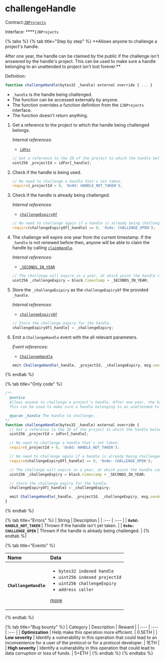 # challengeHandle

Contract:[`JBProjects`](../)

Interface: ****`IJBProjects`

{% tabs %}
{% tab title="Step by step" %}
**Allows anyone to challenge a project's handle.   
  
After one year, the handle can be claimed by the public if the challenge isn't answered by the handle's project. This can be used to make sure a handle belonging to an unattended to project isn't lost forever.**  
  
Definition:

```javascript
function challengeHandle(bytes32 _handle) external override { ... }
```

* `_handle` is the handle being challenged.
* The function can be accessed externally by anyone. 
* The function overrides a function definition from the `IJBProjects` interface.
* The function doesn't return anything.

1. Get a reference to the project to which the handle being challenged belongs.  


   _Internal references:_

   * [`idFor`](../properties/idfor.md)

   ```javascript
   // Get a reference to the ID of the project to which the handle belongs.
   uint256 _projectId = idFor[_handle];
   ```

2. Check if the handle is being used.

   ```javascript
   // No need to challenge a handle that's not taken.
   require(_projectId > 0, '0x0d: HANDLE_NOT_TAKEN');
   ```

3. Check if the handle is already being challenged.  


   _Internal references:_

   * [`challengeExpiryOf`](../properties/challengeexpiryof.md)

   ```javascript
   // No need to challenge again if a handle is already being challenged.
   require(challengeExpiryOf[_handle] == 0, '0x0e: CHALLENGE_OPEN');
   ```

4. The challenge will expire one year from the current timestamp. If the `_handle` is not renewed before then, anyone will be able to claim the handle by calling [`claimHandle`](claimhandle.md).  


   _Internal references:_

   * [`_SECONDS_IN_YEAR`](../properties/_seconds_in_year.md)

   ```javascript
   // The challenge will expire in a year, at which point the handle can be claimed if it has yet to be renewed.
   uint256 _challengeExpiry = block.timestamp + _SECONDS_IN_YEAR;
   ```

5. Store the `_challengeExipiry` as the `challengeExpiryOf` the provided `_handle`.  


   _Internal references:_

   * [`challengeExpiryOf`](../properties/challengeexpiryof.md)

   ```javascript
   // Store the challenge expiry for the handle.
   challengeExpiryOf[_handle] = _challengeExpiry;
   ```

6. Emit a `ChallengeHandle` event with the all relevant parameters.   


   _Event references:_

   * [`ChallengeHandle`](../events/challengehandle.md)

   ```javascript
   emit ChallengeHandle(_handle, _projectId, _challengeExpiry, msg.sender);
   ```
{% endtab %}

{% tab title="Only code" %}
```javascript
/** 
  @notice
  Allows anyone to challenge a project's handle. After one year, the handle can be claimed by the public if the challenge isn't answered by the handle's project.
  This can be used to make sure a handle belonging to an unattended to project isn't lost forever.

  @param _handle The handle to challenge.
*/
function challengeHandle(bytes32 _handle) external override {
  // Get a reference to the ID of the project to which the handle belongs.
  uint256 _projectId = idFor[_handle];

  // No need to challenge a handle that's not taken.
  require(_projectId > 0, '0x0d: HANDLE_NOT_TAKEN');

  // No need to challenge again if a handle is already being challenged.
  require(challengeExpiryOf[_handle] == 0, '0x0e: CHALLENGE_OPEN');

  // The challenge will expire in a year, at which point the handle can be claimed if it has yet to be renewed.
  uint256 _challengeExpiry = block.timestamp + _SECONDS_IN_YEAR;

  // Store the challenge expiry for the handle.
  challengeExpiryOf[_handle] = _challengeExpiry;

  emit ChallengeHandle(_handle, _projectId, _challengeExpiry, msg.sender);
}
```
{% endtab %}

{% tab title="Errors" %}
| String | Description |
| :--- | :--- |
| **`0x0d: HANDLE_NOT_TAKEN`** | Thrown if the handle isn't yet taken. |
| **`0x0e: CHALLENGE_OPEN`** | Thrown if the handle is already being challenged. |
{% endtab %}

{% tab title="Events" %}
<table>
  <thead>
    <tr>
      <th style="text-align:left">Name</th>
      <th style="text-align:left">Data</th>
    </tr>
  </thead>
  <tbody>
    <tr>
      <td style="text-align:left"><b><code>ChallengeHandle</code></b>
      </td>
      <td style="text-align:left">
        <ul>
          <li><code>bytes32 indexed handle</code> 
          </li>
          <li><code>uint256 indexed projectId</code>
          </li>
          <li><code>uint256 challengeExpiry</code> 
          </li>
          <li><code>address caller</code>
          </li>
        </ul>
        <p><a href="../events/challengehandle.md">more</a>
        </p>
      </td>
    </tr>
  </tbody>
</table>
{% endtab %}

{% tab title="Bug bounty" %}
| Category | Description | Reward |
| :--- | :--- | :--- |
| **Optimization** | Help make this operation more efficient. | 0.5ETH |
| **Low severity** | Identify a vulnerability in this operation that could lead to an inconvenience for a user of the protocol or for a protocol developer. | 1ETH |
| **High severity** | Identify a vulnerability in this operation that could lead to data corruption or loss of funds. | 5+ETH |
{% endtab %}
{% endtabs %}












